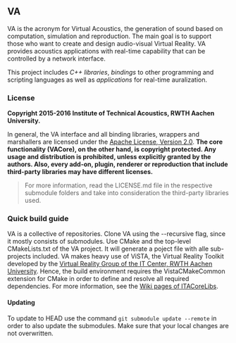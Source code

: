 ## VA

VA is the acronym for Virtual Acoustics, the generation of sound based on computation, simulation and reproduction.
The main goal is to support those who want to create and design audio-visual Virtual Reality.
VA provides acoustics applications with real-time capability that can be controlled by a network interface.

This project includes *C++ libraries*, *bindings* to other programming and scripting languages as well as *applications* for real-time auralization.


### License

**Copyright 2015-2016 Institute of Technical Acoustics, RWTH Aachen University.**

In general, the VA interface and all binding libraries, wrappers and marshallers are licensed under the [Apache License, Version 2.0](http://www.apache.org/licenses/LICENSE-2.0).
**The core functionality (VACore), on the other hand, is copyright protected. Any usage and distribution is prohibited, unless explicitly granted by the authors. 
Also, every add-on, plugin, renderer or reproduction that include third-party libraries may have different licenses.**

> For more information, read the LICENSE.md file in the respective submodule folders and take into consideration the third-party libraries used.



### Quick build guide

VA is a collective of repositories. Clone VA using the --recursive flag, since it mostly consists of submodules.
Use CMake and the top-level CMakeLists.txt of the VA project. It will generate a poject file with alle sub-projects included.
VA makes heavy use of ViSTA, the Virtual Reality Toolkit developed by the [Virtual Reality Group of the IT Center, RWTH Aachen University](http://www.itc.rwth-aachen.de/cms/IT-Center/Forschung-Projekte/~eubl/Virtuelle-Realitaet/).
Hence, the build environment requires the VistaCMakeCommon extension for CMake in order to define and resolve all required dependencies.
For more information, see the [Wiki pages of ITACoreLibs](https://git.rwth-aachen.de/ita/ITACoreLibs/wikis/home).


#### Updating

To update to HEAD use the command `git submodule update --remote` in order to also update the submodules. Make sure that your local changes are not overwritten.

